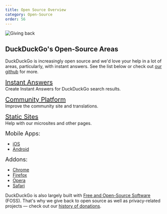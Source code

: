 ```yaml
---
title: Open Source Overview
category: Open-Source
order: 56
---
```


<img alt="Giving back" src="{{ site.baseurl }}/images/21c07cef6e61cf10afd25b0829284aaa.jpg" />
<h2>DuckDuckGo's Open-Source Areas</h2>

<p>
    DuckDuckGo is increasingly open source and we'd love your help in a lot of
    areas, particularly, with instant answers. See the list below or check out
    <a href="https://github.com/duckduckgo">our github</a> for more.
</p>

<p>
    <a href="http://duckduckhack.com/" style="font-size: 20px; display:block;">Instant Answers</a>
    Create Instant Answers for DuckDuckGo search results.
</p>

<p>
    <a href="https://github.com/duckduckgo/community-platform" style="font-size: 20px; display:block;">Community Platform</a>
    Improve the community site and translations.
</p>


<p>
    <a href="https://github.com/duckduckgo/duckduckgo-publisher" style="font-size: 20px; display:block;">Static Sites</a>
    Help with our microsites and other pages.
</p>

<p>
    <span style="font-size: 18px;">Mobile Apps:</span>
</p>
<ul>
    <li><a href="https://github.com/duckduckgo/ios">iOS</a></li>
    <li><a href="https://github.com/duckduckgo/android">Android</a></li>
</ul>
<p>
    <span style="font-size:18px;">Addons:</span>
</p>
<ul>
    <li>
        <a href="https://github.com/duckduckgo/chrome-zeroclickinfo">Chrome</a>
    </li>
    <li>
        <a href="https://github.com/duckduckgo/firefox-zeroclickinfo">Firefox</a>
    </li>
    <li><a href="https://github.com/duckduckgo/opera-zeroclickinfo">Opera</a></li>
    <li>
        <a href="https://github.com/duckduckgo/safari-zeroclickinfo">Safari</a>
    </li>
</ul>
<p>
    DuckDuckGo is also largely built with
    <a href="/company/architecture">Free and Open-Source Software</a>
    (FOSS). That's why we give back to open source as well as privacy-related
    projects — check out our
    <a href="https://duckduckgo.com/donations">history of donations</a>.
</p>
